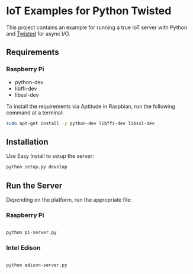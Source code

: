 IoT Examples for Python Twisted
===============================

This project contains an example for running a true IoT server with Python and 
[Twisted](https://twistedmatrix.com/trac/) for async I/O.

Requirements
------------

### Raspberry Pi

* python-dev
* libffi-dev
* libssl-dev

To install the requirements via Aptitude in Raspbian, run the following command at a terminal:

```bash
sudo apt-get install -y python-dev libffi-dev libssl-dev
```

Installation
------------

Use Easy Install to setup the server:

```bash
python setup.py develop
```

Run the Server
--------------

Depending on the platform, run the appropriate file:

### Raspberry Pi

```bash

python pi-server.py

```

### Intel Edison

```bash

python edison-server.py

```
